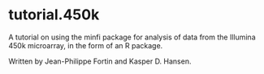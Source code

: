 # tutorial.450k

A tutorial on using the minfi package for analysis of data from the Illumina 450k microarray, in the form of an R package.

Written by Jean-Philippe Fortin and Kasper D. Hansen.

